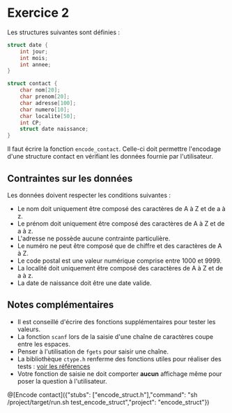# Exercice 2

Les structures suivantes sont définies :

```c 
struct date {
	int jour;
	int mois;
	int annee;
}

struct contact {
	char nom[20];
	char prenom[20];
	char adresse[100];
	char numero[10];
	char localite[50];
	int CP;
	struct date naissance;
}
```

Il faut écrire la fonction `encode_contact`. Celle-ci doit permettre l'encodage d'une structure contact en vérifiant les données fournie par l'utilisateur.


## Contraintes sur les données
Les données doivent respecter les conditions suivantes :
- Le nom doit uniquement être composé des caractères de A à Z et de a à z.
- Le prénom doit uniquement être composé des caractères de A à Z et de a à z.
- L'adresse ne possède aucune contrainte particulière.
- Le numéro ne peut être composé que de chiffre et des caractères de A à Z.
- Le code postal est une valeur numérique comprise entre 1000 et 9999.
- La localité doit uniquement être composé des caractères de A à Z et de a à z.
- La date de naissance doit être une date valide.

## Notes complémentaires
- Il est conseillé d'écrire des fonctions supplémentaires pour tester les valeurs.
- La fonction `scanf` lors de la saisie d'une chaîne de caractères coupe entre les espaces.
- Penser à l'utilisation de `fgets` pour saisir une chaîne.
- La bibliothèque `ctype.h` renferme des fonctions utiles pour réaliser des tests : [voir les références](https://www.tutorialspoint.com/c_standard_library/ctype_h.htm)
- Votre fonction de saisie ne doit comporter **aucun** affichage même pour poser la question à l'utilisateur.

@[Encode contact]({"stubs": ["encode_struct.h"],"command": "sh /project/target/run.sh test_encode_struct","project": "encode_struct"})